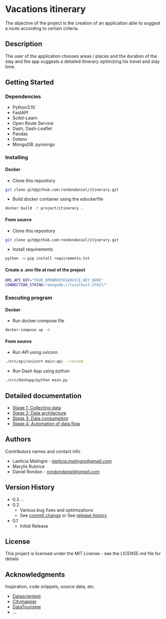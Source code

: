 # Vacations itinerary

The objective of the project is the creation of an application able to suggest a route according to certain criteria.

## Description

The user of the application chooses areas / places and the duration of the stay and the app suggests a detailed itinerary optimizing his travel and stay time.

## Getting Started

### Dependencies

* Python3.10
* FastAPI
* Scikit-Learn
* Open Route Service
* Dash, Dash-Leaflet
* Pandas
* Dotenv
* MongoDB: pymongo 

### Installing

#### Docker
* Clone this repository
```bash
git clone git@github.com:rondondaniel/itinerary.git
```
* Build docker container using the edockerfile
```bash
docker build -t project/itinerary .
```

#### From source
* Clone this repository
```bash
git clone git@github.com:rondondaniel/itinerary.git
```
* Install requirements
```bash
python -m pip install requirements.txt
```

#### Create a .env file at root of the project
```bash
ORS_API_KEY="YOUR_OPENROUTESERVICE_KEY_HERE"
CONNECTION_STRING="mongodb://localhost:27017/"
```

### Executing program

#### Docker
* Run docker-compose file
```bash
docker-compose up -d
```
#### From source
* Run API using uvicorn
```bash
./src/api/uvicorn main:api --reload
```
* Run Dash App using python
```bash
./src/dashapp/python main.py
```

## Detailed documentation

* [Stage 1: Collecting data](/doc/etape1.md)
* [Stage 2: Data architecture](/doc/etape2.md)
* [Stage 3: Data consumption](/doc/etape3.md)
* [Stage 4: Automation of data flow](/doc/etape4.md)

## Authors

Contributors names and contact info

* Laeticia Malingre - *laeticia.malingre@gmail.com*
* Marylis Rubrice
* Daniel Rondon - *rondondaniel@gmail.com*

## Version History

* 0.3 ...
* 0.2
    * Various bug fixes and optimizations
    * See [commit change]() or See [release history]()
* 0.1
    * Initial Release

## License

This project is licensed under the MIT License - see the LICENSE.md file for details

## Acknowledgments

Inspiration, code snippets, source data, etc.

* [Datascientest](https://wwww.datascientest.com)
* [Citymapper](https://www.citymapper.com)
* [DataTourisme](https://www.datatourisme.fr/)
* ...
